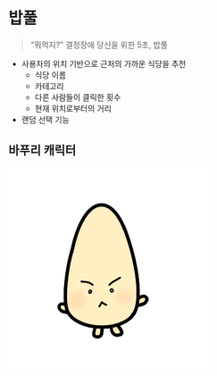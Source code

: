 # 밥풀
> "뭐먹지?" 결정장애 당신을 위한 5초, 밥풀

- 사용자의 위치 기반으로 근처의 가까운 식당을 추천
  - 식당 이름
  - 카테고리
  - 다른 사람들이 클릭한 횟수
  - 현재 위치로부터의 거리 
- 랜덤 선택 기능

## 바푸리 캐릭터

![](./docs/images/bapoori.png)
